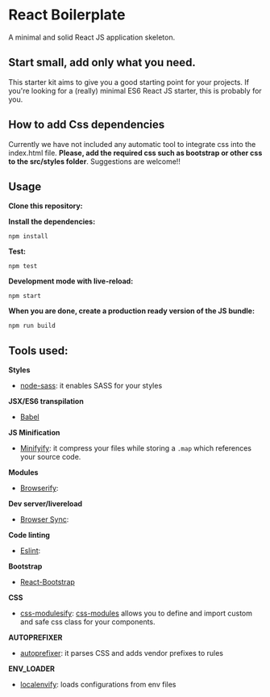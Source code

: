 # React Boilerplate

A minimal and solid React JS application skeleton.

## Start small, add only what you need.

This starter kit aims to give you a good starting point for your projects. If you're looking for a (really) minimal ES6 React JS starter, this is probably for you.

## How to add Css dependencies

Currently we have not included any automatic tool to integrate css into the index.html file.
**Please, add the required css such as bootstrap or other css to the src/styles folder**.
Suggestions are welcome!!

## Usage

__Clone this repository:__

__Install the dependencies:__

`npm install`

__Test:__

`npm test`

__Development mode with live-reload:__

`npm start`

__When you are done, create a production ready version of the JS bundle:__

`npm run build`

## Tools used:

__Styles__
- [node-sass](https://github.com/sass/node-sass): it enables SASS for your styles

__JSX/ES6 transpilation__
- [Babel](https://github.com/babel/babel)

__JS Minification__
- [Minifyify](https://github.com/ben-ng/minifyify): it compress your files while storing a `.map` which references your source code.

__Modules__
- [Browserify](http://browserify.org/):

__Dev server/livereload__
- [Browser Sync](http://www.browsersync.io/):

__Code linting__
- [Eslint](http://eslint.org/):

__Bootstrap__
- [React-Bootstrap](https://react-bootstrap.github.io/)

__CSS__
- [css-modulesify](https://github.com/css-modules/css-modulesify): [css-modules](http://glenmaddern.com/articles/css-modules) allows you to define and import custom and safe css class for your components.

__AUTOPREFIXER__
- [autoprefixer](https://github.com/postcss/autoprefixer): it parses CSS and adds vendor prefixes to rules

__ENV_LOADER__
- [localenvify](https://github.com/vvo/localenvify): loads configurations from env files
